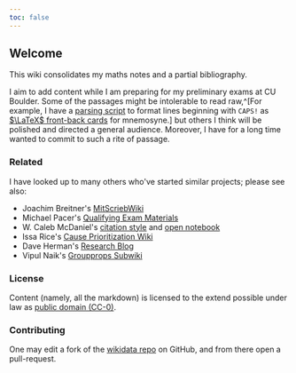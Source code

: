```yaml
---
toc: false
---
```


## Welcome

This wiki consolidates my maths notes and a partial bibliography.

I aim to add content while I am preparing for my preliminary exams at CU Boulder. Some of the passages might be intolerable to read raw,^[For example, I have a [parsing script](https://raw.githubusercontent.com/coltongrainger/dotfiles/master/.local/bin/scripts/mnep.sh) to format lines beginning with `CAPS!` as [$\LaTeX$ front-back cards](https://raw.githubusercontent.com/coltongrainger/dotfiles/master/.config/mnemosyne/config.py) for mnemosyne.] but others I think will be polished and directed a general audience. Moreover, I have for a long time wanted to commit to such a rite of passage.

### Related

I have looked up to many others who've started similar projects; please see also:

- Joachim Breitner's [MitScriebWiki](http://mitschriebwiki.nomeata.de/)
- Michael Pacer's [Qualifying Exam Materials](https://mpacer.org/qualifying-exam-materials/#/qualifying-exam-written-portion/)
- W. Caleb McDaniel's [citation style](http://wcm1.web.rice.edu/plain-text-citations.html) and [open notebook](http://wiki.wcaleb.rice.edu/)
- Issa Rice's [Cause Prioritization Wiki](https://causeprioritization.org/)
- Dave Herman's [Research Blog](https://calculist.blogspot.com/)
- Vipul Naik's [Groupprops Subwiki](https://groupprops.subwiki.org/wiki/Main_Page)

### License

Content (namely, all the markdown) is licensed to the extend possible under law as [public domain (CC-0)](http://creativecommons.org/about/cc0). 

### Contributing

One may edit a fork of the [wikidata repo](https://github.com/coltongrainger/quamash) on GitHub, and from there open a pull-request.
